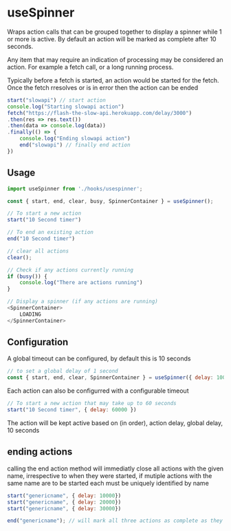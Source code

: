 # useSpinner

Wraps action calls that can be grouped together to display a spinner while 1 or more is active. By default an action will be marked as complete after 10 seconds. 

Any item that may require an indication of processing may be considered an action. For example a fetch call, or a long running process.

Typically before a fetch is started, an action would be started for the fetch. Once the fetch rresolves or is in error then the action can be ended

```javascript
start("slowapi") // start action
console.log("Starting slowapi action")
fetch("https://flash-the-slow-api.herokuapp.com/delay/3000")
.then(res => res.text())
.then(data => console.log(data))
.finally(() => {
    console.log("Ending slowapi action")
    end("slowapi") // finally end action
})
```

## Usage

```javascript
import useSpinner from './hooks/usespinner';

const { start, end, clear, busy, SpinnerContainer } = useSpinner();

// To start a new action
start("10 Second timer")

// To end an existing action
end("10 Second timer")

// clear all actions
clear();

// Check if any actions currently running
if (busy()) {
    console.log("There are actions running")
}

// Display a spinner (if any actions are running) 
<SpinnerContainer>
    LOADING
</SpinnerContainer>
```

## Configuration

A global timeout can be configured, by default this is 10 seconds

```javascript
// to set a global delay of 1 second
const { start, end, clear, SpinnerContainer } = useSpinner({ delay: 1000 });
```

Each action can also be configurred with a configurable timeout
```javascript
// To start a new action that may take up to 60 seconds
start("10 Second timer", { delay: 60000 })
```

The action will be kept active based on (in order), action delay, global delay, 10 seconds

## ending actions

calling the end action method will immediatly close all actions with the given name, irrespective to when they were started, if mutiple actions with the same name are to be started each must be uniquely identified by name

```javascript
start("genericname", { delay: 10000})
start("genericname", { delay: 20000})
start("genericname", { delay: 30000})

end("genericname"); // will mark all three actions as complete as they have the same name
```